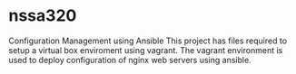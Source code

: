 # nssa320
Configuration Management using Ansible 
This project has files required to setup a virtual box enviroment using vagrant. The vagrant environment is used to deploy configuration of nginx web servers using ansible. 
